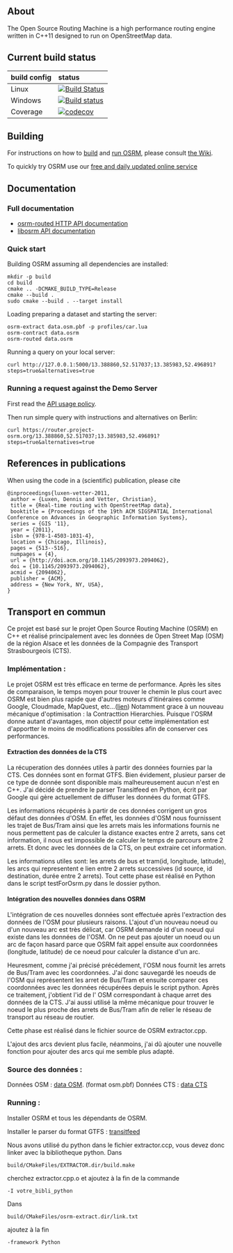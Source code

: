 ## About

The Open Source Routing Machine is a high performance routing engine written in C++11 designed to run on OpenStreetMap data.

## Current build status

| build config | status |
|:-------------|:-------|
| Linux        | [![Build Status](https://travis-ci.org/Project-OSRM/osrm-backend.png?branch=master)](https://travis-ci.org/Project-OSRM/osrm-backend) |
| Windows      | [![Build status](https://ci.appveyor.com/api/projects/status/4iuo3s9gxprmcjjh)](https://ci.appveyor.com/project/DennisOSRM/osrm-backend) |
| Coverage     | [![codecov](https://codecov.io/gh/Project-OSRM/osrm-backend/branch/master/graph/badge.svg)](https://codecov.io/gh/Project-OSRM/osrm-backend) |

## Building

For instructions on how to [build](https://github.com/Project-OSRM/osrm-backend/wiki/Building-OSRM) and [run OSRM](https://github.com/Project-OSRM/osrm-backend/wiki/Running-OSRM), please consult [the Wiki](https://github.com/Project-OSRM/osrm-backend/wiki).

To quickly try OSRM use our [free and daily updated online service](http://map.project-osrm.org)

## Documentation

### Full documentation

- [osrm-routed HTTP API documentation](docs/http.md)
- [libosrm API documentation](docs/libosrm.md)

### Quick start

Building OSRM assuming all dependencies are installed:

```
mkdir -p build
cd build
cmake .. -DCMAKE_BUILD_TYPE=Release
cmake --build .
sudo cmake --build . --target install
```

Loading preparing a dataset and starting the server:

```
osrm-extract data.osm.pbf -p profiles/car.lua
osrm-contract data.osrm
osrm-routed data.osrm
```

Running a query on your local server:

```
curl http://127.0.0.1:5000/13.388860,52.517037;13.385983,52.496891?steps=true&alternatives=true
```

### Running a request against the Demo Server

First read the [API usage policy](https://github.com/Project-OSRM/osrm-backend/wiki/Api-usage-policy).

Then run simple query with instructions and alternatives on Berlin:

```
curl https://router.project-osrm.org/13.388860,52.517037;13.385983,52.496891?steps=true&alternatives=true
```

## References in publications

When using the code in a (scientific) publication, please cite

```
@inproceedings{luxen-vetter-2011,
 author = {Luxen, Dennis and Vetter, Christian},
 title = {Real-time routing with OpenStreetMap data},
 booktitle = {Proceedings of the 19th ACM SIGSPATIAL International Conference on Advances in Geographic Information Systems},
 series = {GIS '11},
 year = {2011},
 isbn = {978-1-4503-1031-4},
 location = {Chicago, Illinois},
 pages = {513--516},
 numpages = {4},
 url = {http://doi.acm.org/10.1145/2093973.2094062},
 doi = {10.1145/2093973.2094062},
 acmid = {2094062},
 publisher = {ACM},
 address = {New York, NY, USA},
}
```

## Transport en commun

Ce projet est basé sur le projet Open Source Routing Machine (OSRM) en C++ et réalisé principalement avec les données de Open Street Map (OSM) de la région Alsace et les données de la Compagnie des Transport Strasbourgeois (CTS).

### Implémentation :

Le projet OSRM est très efficace en terme de performance. Après les sites de comparaison, le temps moyen pour trouver le chemin le plus court avec OSRM est bien plus rapide que d'autres moteurs d'itinéraires comme Google, Cloudmade, MapQuest, etc...([lien](http://geotribu.net/node/520#footnote2_wm1g6rz)) Notamment grace à un nouveau mécanique d'optimisation : la Contracttion Hierarchies. Puisque l'OSRM donne autant d'avantages, mon objectif pour cette implémentation est d'apportter le moins de modifications possibles afin de conserver ces performances.

#### Extraction des données de la CTS
La récuperation des données utiles à partir des données fournies par la CTS. Ces données sont en format GTFS. Bien évidement, plusieur parser de ce type de donnée sont disponible mais malheureusement aucun n'est en C++. J'ai décidé de prendre le parser Transitfeed en Python, écrit par Google qui gère actuellement de diffuser les données du format GTFS.

Les informations récupérés à partir de ces données corrigent un gros défaut des données d'OSM. En effet, les données d'OSM nous fournissent les trajet de Bus/Tram ainsi que les arrets mais les informations fournis ne nous permettent pas de calculer la distance exactes entre 2 arrets, sans cet information, il nous est impossible de calculer le temps de parcours entre 2 arrets. Et donc avec les données de la CTS, on peut extraire cet information. 

Les informations utiles sont: les arrets de bus et tram(id, longitude, latitude), les arcs qui representent e lien entre 2 arrets successives (id source, id destination, durée entre 2 arrets).
Tout cette phase est réalisé en Python dans le script testForOsrm.py dans le dossier python.

#### Intégration des nouvelles données dans OSRM
L'intégration de ces nouvelles données sont effectuée après l'extraction des données de l'OSM pour plusieurs raisons. L'ajout d'un nouveau noeud ou d'un nouveau arc est très délicat, car OSRM demande id d'un noeud qui existe dans les données de l'OSM. On ne peut pas ajouter un noeud ou un arc de façon hasard parce que OSRM fait appel ensuite aux coordonnées (longitude, latitude) de ce noeud pour calculer la distance d'un arc.

Heuresment, comme j'ai précisé précédement, l'OSM nous fournit les arrets de Bus/Tram avec les coordonnées. J'ai donc sauvegardé les noeuds de l'OSM qui représentent les arret de Bus/Tram et ensuite comparer ces coordonnées avec les données récupérées depuis le script python. Après ce traitement, j'obtient l'id de l' OSM correspondant à chaque arret des données de la CTS.
J'ai aussi utilisé la même mécanique pour trouver le noeud le plus proche des arrets de Bus/Tram afin de relier le réseau de transport au réseau de routier.

Cette phase est réalisé dans le fichier source de OSRM extractor.cpp.

L'ajout des arcs devient plus facile, néanmoins, j'ai dû ajouter une nouvelle fonction pour ajouter des arcs qui me semble plus adapté.


### Source des données :
Données OSM : [data OSM](http://download.geofabrik.de/europe/france/alsace.html). (format osm.pbf)
Données CTS : [data CTS](http://www.gtfs-data-exchange.com/meta/9798402)

### Running :
Installer OSRM et tous les dépendants de OSRM.

Installer le parser du format GTFS : [transitfeed](https://github.com/google/transitfeed)

Nous avons utilisé du python dans le fichier extractor.ccp, vous devez donc linker avec la bibliotheque python. Dans 
```
build/CMakeFiles/EXTRACTOR.dir/build.make 
```
cherchez extractor.cpp.o et ajoutez à la fin de la commande 
```
-I votre_bibli_python 
```

Dans 
```
build/CMakeFiles/osrm-extract.dir/link.txt 
```
ajoutez à la fin
```
-framework Python 
```